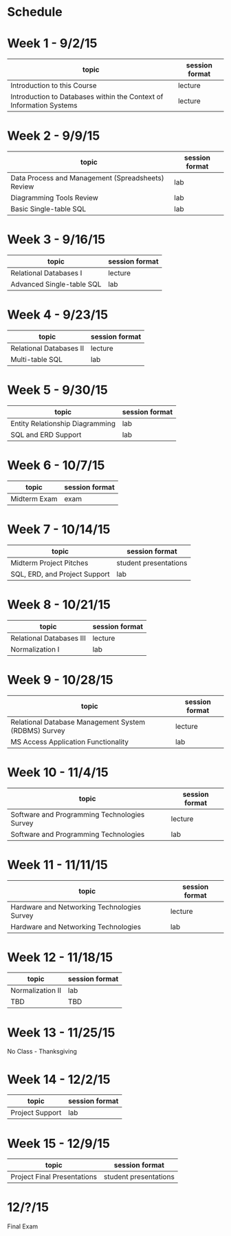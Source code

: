# Schedule

# Week 1 - 9/2/15

topic | session format
--- | ---
Introduction to this Course | lecture
Introduction to Databases within the Context of Information Systems | lecture

# Week 2 - 9/9/15

topic | session format
--- | ---
Data Process and Management (Spreadsheets) Review | lab
Diagramming Tools Review | lab
Basic Single-table SQL | lab

# Week 3 - 9/16/15

topic | session format
--- | ---
Relational Databases I | lecture
Advanced Single-table SQL | lab

# Week 4 - 9/23/15

topic | session format
--- | ---
Relational Databases II | lecture
Multi-table SQL | lab

# Week 5 - 9/30/15

topic | session format
--- | ---
Entity Relationship Diagramming | lab
SQL and ERD Support | lab

# Week 6 - 10/7/15

topic | session format
--- | ---
Midterm Exam | exam

# Week 7 - 10/14/15

topic | session format
--- | ---
Midterm Project Pitches | student presentations
SQL, ERD, and Project Support | lab

# Week 8 - 10/21/15

topic | session format
--- | ---
Relational Databases III | lecture
Normalization I | lab

# Week 9 - 10/28/15

topic | session format
--- | ---
Relational Database Management System (RDBMS) Survey | lecture
MS Access Application Functionality | lab

# Week 10 - 11/4/15

topic | session format
--- | ---
Software and Programming Technologies Survey | lecture
Software and Programming Technologies | lab

# Week 11 - 11/11/15

topic | session format
--- | ---
Hardware and Networking Technologies Survey | lecture
Hardware and Networking Technologies | lab

# Week 12 - 11/18/15

topic | session format
--- | ---
Normalization II | lab
TBD | TBD

# Week 13 - 11/25/15

No Class - Thanksgiving

# Week 14 - 12/2/15

topic | session format
--- | ---
Project Support | lab

# Week 15 - 12/9/15

topic | session format
--- | ---
Project Final Presentations | student presentations

# 12/?/15

Final Exam
